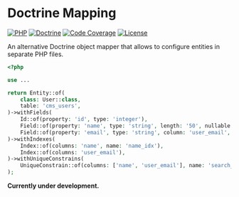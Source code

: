 Doctrine Mapping
================

[![PHP][php-badge]][php-url]
[![Doctrine][doctrine-badge]][doctrine-url]
[![Code Coverage][codecov-badge]][codecov-url]
[![License][license-badge]][license-url]

[php-badge]: https://img.shields.io/badge/php-8.0%20to%208.3-777bb3.svg
[php-url]: https://github.com/hereldar/doctrine-mapping/actions/workflows/unit-tests.yml
[doctrine-badge]: https://img.shields.io/badge/doctrine-2.12%20to%203.0-fc6a31.svg
[doctrine-url]: https://github.com/hereldar/doctrine-mapping/actions/workflows/unit-tests.yml
[codecov-badge]: https://img.shields.io/codecov/c/github/hereldar/doctrine-mapping
[codecov-url]: https://app.codecov.io/gh/hereldar/doctrine-mapping
[coveralls-badge]: https://img.shields.io/coverallsCoverage/github/hereldar/doctrine-mapping
[coveralls-url]: https://coveralls.io/github/hereldar/doctrine-mapping
[license-badge]: https://img.shields.io/badge/license-MIT-brightgreen.svg
[license-url]: LICENSE

An alternative Doctrine object mapper that allows to configure 
entities in separate PHP files.

```php
<?php

use ...

return Entity::of(
    class: User::class,
    table: 'cms_users',
)->withFields(
    Id::of(property: 'id', type: 'integer'),
    Field::of(property: 'name', type: 'string', length: '50', nullable: true, unique: true),
    Field::of(property: 'email', type: 'string', column: 'user_email', columnDefinition: 'CHAR(32) NOT NULL'),
)->withIndexes(
    Index::of(columns: 'name', name: 'name_idx'),
    Index::of(columns: 'user_email'),
)->withUniqueConstrains(
    UniqueConstrain::of(columns: ['name', 'user_email'], name: 'search_idx'),
);
```

**Currently under development.**
